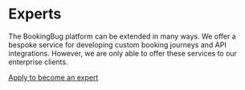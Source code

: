 # Experts
The BookingBug platform can be extended in many ways. We offer a bespoke service for developing custom booking journeys and API integrations. However, we are only able to offer these services to our enterprise clients.

<a href="experts/apply-to-become-an-expert">Apply to become an expert</a>

